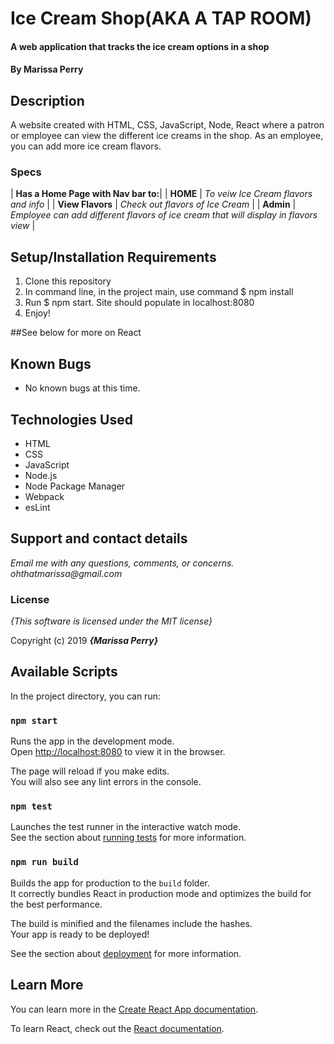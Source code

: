 # Ice Cream Shop(AKA A TAP ROOM)

#### A web application that tracks the ice cream options in a shop

#### By **Marissa Perry**

## Description

A website created with HTML, CSS, JavaScript, Node, React where a patron or employee can view the different ice creams in the shop. As an employee, you can add more ice cream flavors.


### Specs
| **Has a Home Page with Nav bar to:**| 
| **HOME** | *To veiw Ice Cream flavors and info* |
| **View Flavors** | *Check out flavors of Ice Cream* |
| **Admin** | *Employee can add different flavors of ice cream that will display in flavors view* |



## Setup/Installation Requirements

1. Clone this repository 
2. In command line, in the project main, use command $ npm install
3. Run $ npm start. Site should populate in localhost:8080  
4. Enjoy!

##See below for more on React

## Known Bugs
* No known bugs at this time.

## Technologies Used
* HTML
* CSS   
* JavaScript
* Node.js
* Node Package Manager
* Webpack
* esLint


## Support and contact details

_Email me with any questions, comments, or concerns. ohthatmarissa@gmail.com_

### License

*{This software is licensed under the MIT license}*

Copyright (c) 2019 **_{Marissa Perry}_**


## Available Scripts

In the project directory, you can run:

### `npm start`

Runs the app in the development mode.<br>
Open [http://localhost:8080](http://localhost:8080) to view it in the browser.

The page will reload if you make edits.<br>
You will also see any lint errors in the console.

### `npm test`

Launches the test runner in the interactive watch mode.<br>
See the section about [running tests](https://facebook.github.io/create-react-app/docs/running-tests) for more information.

### `npm run build`

Builds the app for production to the `build` folder.<br>
It correctly bundles React in production mode and optimizes the build for the best performance.

The build is minified and the filenames include the hashes.<br>
Your app is ready to be deployed!

See the section about [deployment](https://facebook.github.io/create-react-app/docs/deployment) for more information.

## Learn More

You can learn more in the [Create React App documentation](https://facebook.github.io/create-react-app/docs/getting-started).

To learn React, check out the [React documentation](https://reactjs.org/).
